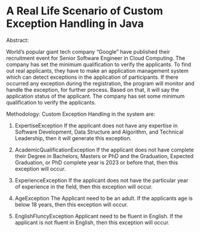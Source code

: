 # A Real Life Scenario of Custom Exception Handling in Java     

Abstract:

World’s popular giant tech company “Google” have published their recruitment event for Senior Software Engineer in Cloud Computing. The company has set the minimum qualification to verify the applicants. To find out real applicants, they have to make an application management system which can detect exceptions in the application of participants. If there occurred any exception during the registration, the program will monitor and handle the exception, for further process. Based on that, it will say the application status of the applicant. The company has set some minimum qualification to verify the applicants. 

Methodology:
Custom Exception Handling in the system are:
1.	ExpertiseException
If the applicant does not have any expertise in Software Development, Data Structure and Algorithm, and Technical Leadership, then it will generate this exception.

2.	AcademicQualificationException
If the applicant does not have complete their Degree in Bachelors, Masters or PhD and the Graduation, Expected Graduation, or PhD complete year is 2023 or before that, then this exception will occur.   

3.	ExperienceException
If the applicant does not have the particular year of experience in the field, then this exception will occur.   

4.	AgeException
The Applicant need to be an adult. If the applicants age is below 18 years, then this exception will occur.

5.	EnglishFluncyException 
Applicant need to be fluent in English. If the applicant is not fluent in English, then this exception will occur.

